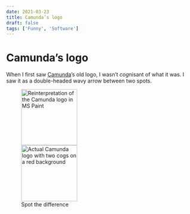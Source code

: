 ```yaml
---
date: 2021-03-23
title: Camunda’s logo
draft: false
tags: ['Funny', 'Software']
---
```


# Camunda’s logo

When I first saw [Camunda](https://camunda.com)’s old logo, I wasn’t <em>cog</em>nisant of what it was. I saw it as a double-headed wavy arrow between two spots.

<style>
	figure, figure div {
		max-width: 150px;
	}
	@media (min-width: 350px) {
		figure, figure div {
			max-width: 300px;
		}
	}
</style>

<figure>
	<div style="flex-wrap: wrap;">
  	<img alt='Reinterpretation of the Camunda logo in MS Paint' style='aspect-ratio: 1/1;' src='./images/2021/camunda-reinterpretation.webp' width='150' >
  	<img alt='Actual Camunda logo with two cogs on a red background' style='aspect-ratio: 1/1;' src='./images/2021/camunda-cogs.webp' width='150' >
	</div>
	<figcaption>
	 Spot the difference
	</figcaption>
</figure>
